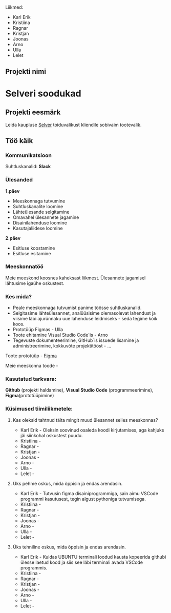 ## 
#

Liikmed:
- Karl Erik
- Kristiina
- Ragnar
- Kristjan
- Joonas
- Arno
- Ulla
- Lelet

## Projekti nimi
# Selveri soodukad

## Projekti eesmärk
 Leida kaupluse [Selver](https://www.selver.ee/) toiduvalikust kliendile sobivaim tootevalik.

## Töö käik

### Kommunikatsioon
Suhtluskanalid: **Slack**

### Ülesanded
**1.päev**
- Meeskonnaga tutvumine
- Suhtluskanalite loomine
- Lähteülesande selgitamine
- Omavahel ülesannete jagamine
- Disainilahenduse loomine
- Kasutajaliidese loomine

**2.päev**
- Esitluse koostamine
- Esitluse esitamine

### Meeskonnatöö
Meie meeskond koosnes kaheksast liikmest. Ülesannete jagamisel lähtusime igaühe oskustest. 

### Kes mida?
- Peale meeskonnaga tutvumist panime töösse suhtluskanalid.
- Selgitasime lähteülesannet, analüüsisime olemasolevat lahendust ja viisime läbi ajurünnaku uue lahenduse leidmiseks - seda tegime kõik koos.
- Prototüüp Figmas - Ulla
- Toote ehitamine Visual Studio Code´is - Arno
- Tegevuste dokumenteerimine, GitHub´is issuede lisamine ja administreerimine, kokkuvõte projektitööst - ...

Toote prototüüp - [Figma](https://www.figma.com/file/3YbFA9gRq1baffoq2z1Ks3/Selveri-soodukad?node-id=0%3A1)

Meie meeskonna toode - 

### Kasutatud tarkvara:
**Github** (projekti haldamine), **Visual Studio Code** (programmeerimine), **Figma**(prototüüpimine)

### Küsimused tiimiliikmetele: 
1. Kas oleksid tahtnud täita mingit muud ülesannet selles meeskonnas?
   * Karl Erik - Oleksin soovinud osaleda koodi kirjutamises, aga kahjuks jäi siinkohal oskustest puudu.
   * Kristiina - 
   * Ragnar - 
   * Kristjan  - 
   * Joonas - 
   * Arno - 
   * Ulla - 
   * Lelet - 

2. Üks pehme oskus, mida õppisin ja endas arendasin.
   * Karl Erik - Tutvusin figma disainiprogrammiga, sain aimu VSCode programmi kasutusest, tegin algust pythoniga tutvumisega. 
   * Kristiina - 
   * Ragnar - 
   * Kristjan  - 
   * Joonas - 
   * Arno - 
   * Ulla - 
   * Lelet - 

3. Üks tehniline oskus, mida õppisin ja endas arendasin.
   * Karl Erik - Kuidas UBUNTU terminali loodud kausta kopeerida githubi ülesse laetud kood ja siis see läbi terminali avada VSCode programmis.
   * Kristiina - 
   * Ragnar - 
   * Kristjan  - 
   * Joonas - 
   * Arno - 
   * Ulla - 
   * Lelet - 
